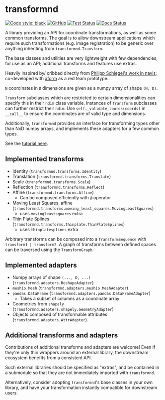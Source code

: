 # transformnd

[![Code style: black](https://img.shields.io/badge/code%20style-black-000000.svg)](https://github.com/psf/black)
[![GitHub](https://img.shields.io/github/license/clbarnes/transformnd)](https://github.com/clbarnes/transformnd/blob/main/LICENSE)
[![Test Status](https://img.shields.io/github/workflow/status/clbarnes/transformnd/ci)](https://github.com/clbarnes/transformnd/actions/workflows/ci.yaml)
[![Docs Status](https://img.shields.io/github/workflow/status/clbarnes/transformnd/docs?label=docs)](https://clbarnes.github.io/transformnd/)

A library providing an API for coordinate transformations,
as well as some common transforms.
The goal is to allow downstream applications which require such transformations
(e.g. image registration) to be generic over anything inheriting from `transformnd.Transform`.

The base classes and utilities are very lightweight with few dependencies, for use as an API; additional transforms and features use extras.

Heavily inspired by/ cribbed directly from
[Philipp Schlegel's work in navis](https://github.com/schlegelp/navis/tree/master/navis/transforms);
co-developed with [xform](https://github.com/schlegelp/xform/) as a red team prototype.

`N` coordinates in `D` dimensions are given as a numpy array of shape `(N, D)`.

`Transform` subclasses which are restricted to certain dimensionalities
can specify this in their `ndim` class variable.
Instances of `Transform` subclasses can further restrict their `ndim`.
Use `self._validate_coords(coords)` in `__call__` to ensure the coordinates
are of valid type and dimensions.

Additionally, `transformnd` provides an interface for transforming types other than NxD numpy arrays,
and implements these adapters for a few common types.

See the [tutorial here](https://github.com/clbarnes/transformnd/blob/main/examples/tutorial.ipynb).

## Implemented transforms

- Identity (`transformnd.transforms.Identity`)
- Translation (`transformnd.transforms.Translate`)
- Scale (`transformnd.transforms.Scale`)
- Reflection (`transformnd.transforms.Reflect`)
- Affine (`transformnd.transforms.Affine`)
    - Can be composed efficiently with `@` operator
- Moving Least Squares, affine (`transformnd.transforms.moving_least_squares.MovingLeastSquares`)
    - uses `movingleastsquares` extra
-   Thin Plate Splines (`transformnd.transforms.thinplate.ThinPlateSplines`)
    - uses `thinplatesplines` extra

Arbitrary transforms can be composed into a `TransformSequence` with `transform1 | transform2`.
A graph of transforms between defined spaces can be traversed using the `TransformGraph`.

## Implemented adapters

- Numpy arrays of shape `(..., D, ...)` (`transformnd.adapters.ReshapeAdapter`)
- `meshio.Mesh` (`transformnd.adapters.meshio.MeshAdapter`)
- `pandas.DataFrame` (`transformnd.adapters.pandas.DataFrameAdapter`)
    - Takes a subset of columns as a coordinate array
- Geometries from `shapely` (`transformnd.adapters.shapely.GeometryAdapter`)
- Objects composed of transformable attributes (`transformnd.adapters.AttrAdapter`).

## Additional transforms and adapters

Contributions of additional transforms and adapters are welcome!
Even if they're only thin wrappers around an external library,
the downstream ecosystem benefits from a consistent API.

Such external libraries should be specified as "extras",
and be contained in a submodule so that they are not immediately imported
with `transformnd`.

Alternatively, consider adopting `transformnd`'s base classes in your own library,
and have your transformation instantly compatible for downstream users.
